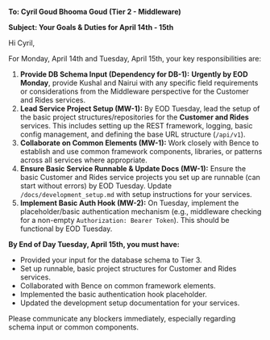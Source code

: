 **To: Cyril Goud Bhooma Goud (Tier 2 - Middleware)**

**Subject: Your Goals & Duties for April 14th - 15th**

Hi Cyril,

For Monday, April 14th and Tuesday, April 15th, your key responsibilities are:

1.  **Provide DB Schema Input (Dependency for DB-1):** **Urgently by EOD Monday**, provide Kushal and Nairui with any specific field requirements or considerations from the Middleware perspective for the Customer and Rides services.
2.  **Lead Service Project Setup (MW-1):** By EOD Tuesday, lead the setup of the basic project structures/repositories for the **Customer and Rides** services. This includes setting up the REST framework, logging, basic config management, and defining the base URL structure (`/api/v1`).
3.  **Collaborate on Common Elements (MW-1):** Work closely with Bence to establish and use common framework components, libraries, or patterns across all services where appropriate.
4.  **Ensure Basic Service Runnable & Update Docs (MW-1):** Ensure the basic Customer and Rides service projects you set up are runnable (can start without errors) by EOD Tuesday. Update `/docs/development_setup.md` with setup instructions for your services.
5.  **Implement Basic Auth Hook (MW-2):** On Tuesday, implement the placeholder/basic authentication mechanism (e.g., middleware checking for a non-empty `Authorization: Bearer Token`). This should be functional by EOD Tuesday.

**By End of Day Tuesday, April 15th, you must have:**
*   Provided your input for the database schema to Tier 3.
*   Set up runnable, basic project structures for Customer and Rides services.
*   Collaborated with Bence on common framework elements.
*   Implemented the basic authentication hook placeholder.
*   Updated the development setup documentation for your services.

Please communicate any blockers immediately, especially regarding schema input or common components.